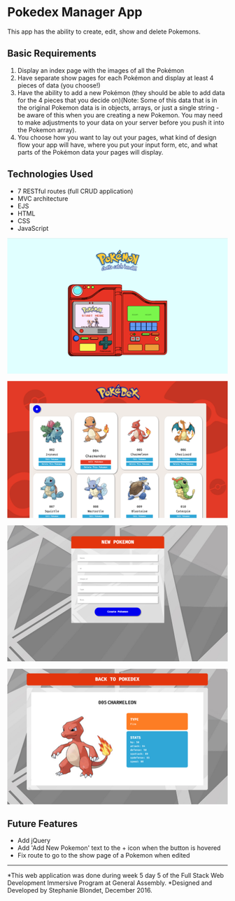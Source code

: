 # Pokedex Manager App
This app has the ability to create, edit, show and delete Pokemons.

## Basic Requirements
1. Display an index page with the images of all the Pokémon
2. Have separate show pages for each Pokémon and display at least 4 pieces of data (you choose!)
3. Have the ability to add a new Pokémon (they should be able to add data for the 4 pieces that you decide on)(Note: Some of this data that is in the original Pokemon data is in objects, arrays, or just a single string - be aware of this when you are creating a new Pokemon. You may need to make adjustments to your data on your server before you push it into the Pokemon array).
4. You choose how you want to lay out your pages, what kind of design flow your app will have, where you put your input form, etc, and what parts of the Pokémon data your pages will display.

## Technologies Used
- 7 RESTful routes (full CRUD application)
- MVC architecture
- EJS
- HTML
- CSS
- JavaScript

![Pokedex Cover Page](pokedex_app/images/pokedex-cover-page.png "Pokedex Cover Page")

![Pokedex Index Page](pokedex_app/images/pokedex-index-page.png "Pokedex Index Page")

![Pokedex New Page](pokedex_app/images/pokedex-new-page.png "Pokedex New Page")

![Pokedex Show Page](pokedex_app/images/pokedex-show-page.png "Pokedex Show Page")


## Future Features
- Add jQuery
- Add 'Add New Pokemon' text to the + icon when the button is hovered
- Fix route to go to the show page of a Pokemon when edited

----------------------

*This web application was done during week 5 day 5 of the Full Stack Web Development Immersive Program at General Assembly. *Designed and Developed by Stephanie Blondet, December 2016.
